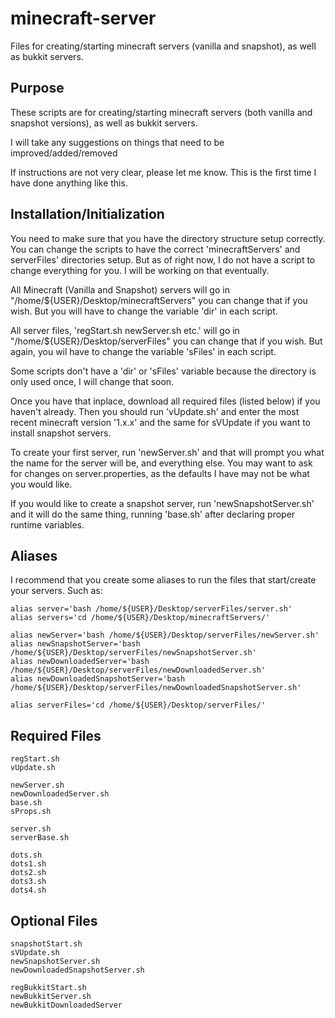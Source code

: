 minecraft-server
================
Files for creating/starting minecraft servers (vanilla and snapshot), as well as bukkit servers.
## Purpose
These scripts are for creating/starting minecraft servers (both vanilla and snapshot versions), as well as bukkit servers.

I will take any suggestions on things that need to be improved/added/removed

If instructions are not very clear, please let me know. This is the first time I have done anything like this.
## Installation/Initialization
You need to make sure that you have the directory structure setup correctly. You can change the scripts to have the correct 'minecraftServers' and serverFiles' directories setup. But as of right now, I do not have a script to change everything for you. I will be working on that eventually.

All Minecraft (Vanilla and Snapshot) servers will go in "/home/${USER}/Desktop/minecraftServers" you can change that if you wish. But you will have to change the variable 'dir' in each script.

All server files, 'regStart.sh newServer.sh etc.' will go in "/home/${USER}/Desktop/serverFiles" you can change that if you wish. But again, you wil have to change the variable 'sFiles' in each script.

Some scripts don't have a 'dir' or 'sFiles' variable because the directory is only used once, I will change that soon.

Once you have that inplace, download all required files (listed below) if you haven't already. Then you should run 'vUpdate.sh' and enter the most recent minecraft version '1.x.x' and the same for sVUpdate if you want to install snapshot servers.

To create your first server, run 'newServer.sh' and that will prompt you what the name for the server will be, and everything else. You may want to ask for changes on server.properties, as the defaults I have may not be what you would like.

If you would like to create a snapshot server, run 'newSnapshotServer.sh' and it will do the same thing, running 'base.sh' after declaring proper runtime variables.
## Aliases
I recommend that you create some aliases to run the files that start/create your servers. Such as:
	
	alias server='bash /home/${USER}/Desktop/serverFiles/server.sh'
	alias servers='cd /home/${USER}/Desktop/minecraftServers/'

	alias newServer='bash /home/${USER}/Desktop/serverFiles/newServer.sh'
	alias newSnapshotServer='bash /home/${USER}/Desktop/serverFiles/newSnapshotServer.sh'
	alias newDownloadedServer='bash /home/${USER}/Desktop/serverFiles/newDownloadedServer.sh'
	alias newDownloadedSnapshotServer='bash /home/${USER}/Desktop/serverFiles/newDownloadedSnapshotServer.sh'

	alias serverFiles='cd /home/${USER}/Desktop/serverFiles/'
## Required Files
	regStart.sh
	vUpdate.sh

	newServer.sh
	newDownloadedServer.sh
	base.sh
	sProps.sh

	server.sh
	serverBase.sh

	dots.sh
	dots1.sh
	dots2.sh
	dots3.sh
	dots4.sh
## Optional Files
	snapshotStart.sh
	sVUpdate.sh
	newSnapshotServer.sh
	newDownloadedSnapshotServer.sh
	
	regBukkitStart.sh
	newBukkitServer.sh
	newBukkitDownloadedServer
